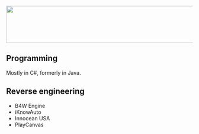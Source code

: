 <section id="header">
	<br>
	    <img width="600" height="100" src="https://wexfy.com/apex/logo.svg">
	<br>
</section>

<h2>Programming</h2>
<p>Mostly in C#, formerly in Java.</p>
<h2>Reverse engineering</h2>
<ul>
  <li>B4W Engine</li>
  <li>iKnowAuto</li>
  <li>Innocean USA</li>
  <li>PlayCanvas</li>
</ul>
